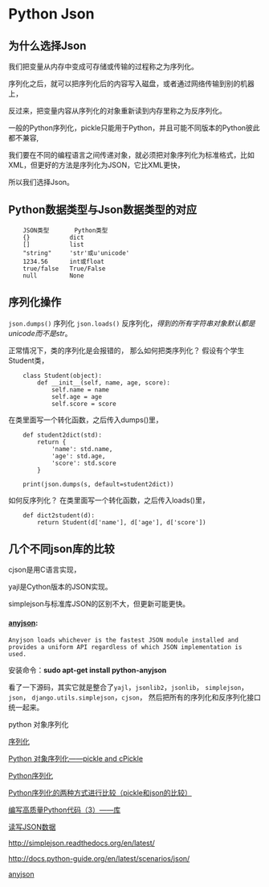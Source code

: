 # Python Json #
## 为什么选择Json ##
我们把变量从内存中变成可存储或传输的过程称之为序列化。

序列化之后，就可以把序列化后的内容写入磁盘，或者通过网络传输到别的机器上，

反过来，把变量内容从序列化的对象重新读到内存里称之为反序列化。

一般的Python序列化，pickle只能用于Python，并且可能不同版本的Python彼此都不兼容,

我们要在不同的编程语言之间传递对象，就必须把对象序列化为标准格式，比如XML，但更好的方法是序列化为JSON，它比XML更快， 

所以我们选择Json。

## Python数据类型与Json数据类型的对应 ##
        JSON类型	     Python类型
        {}           dict
        []	         list
        "string"	 'str'或u'unicode'
        1234.56	     int或float
        true/false	 True/False
        null	     None


## 序列化操作 ##

`json.dumps()` 序列化
`json.loads()` 反序列化，_得到的所有字符串对象默认都是unicode而不是str_。

正常情况下，类的序列化是会报错的，
那么如何把类序列化？
假设有个学生Student类，

        class Student(object):
            def __init__(self, name, age, score):
                self.name = name
                self.age = age
                self.score = score

在类里面写一个转化函数，之后传入dumps()里，

        def student2dict(std):
            return {
                'name': std.name,
                'age': std.age,
                'score': std.score
            }

        print(json.dumps(s, default=student2dict))

如何反序列化？
在类里面写一个转化函数，之后传入loads()里，

        def dict2student(d):
            return Student(d['name'], d['age'], d['score'])


## 几个不同json库的比较 ##          

cjson是用C语言实现，

yajl是Cython版本的JSON实现。 

simplejson与标准库JSON的区别不大，但更新可能更快。

#### [anyjson](https://bitbucket.org/runeh/anyjson): ####

    Anyjson loads whichever is the fastest JSON module installed and provides a uniform API regardless of which JSON implementation is used.

安装命令：**sudo apt-get install python-anyjson**

看了一下源码，其实它就是整合了`yajl`，`jsonlib2`，`jsonlib`， `simplejson`， `json`， `django.utils.simplejson`，`cjson`，
然后把所有的序列化和反序列化接口统一起来。


python 对象序列化

[序列化](http://www.liaoxuefeng.com/wiki/001374738125095c955c1e6d8bb493182103fac9270762a000/00138683221577998e407bb309542d9b6a68d9276bc3dbe000)

[Python 对象序列化——pickle and cPickle](http://segmentfault.com/a/1190000000641920)

[Python序列化](http://beginman.cn/python/2015/05/19/Python-cc/)

[Python序列化的两种方式进行比较（pickle和json的比较）](http://www.huangxiaohao.com/2015/08/python%E5%BA%8F%E5%88%97%E5%8C%96%E7%9A%84%E4%B8%A4%E7%A7%8D%E6%96%B9%E5%BC%8F%E8%BF%9B%E8%A1%8C%E6%AF%94%E8%BE%83%EF%BC%88pickle%E5%92%8Cjson%E7%9A%84%E6%AF%94%E8%BE%83%EF%BC%89/)

[编写高质量Python代码（3）——库](http://www.wengweitao.com/bian-xie-gao-zhi-liang-pythondai-ma-3-ku.html)

[读写JSON数据](http://python3-cookbook.readthedocs.org/zh_CN/latest/c06/p02_read-write_json_data.html)

http://simplejson.readthedocs.org/en/latest/

http://docs.python-guide.org/en/latest/scenarios/json/

[anyjson](https://pypi.python.org/pypi/anyjson/0.3.3)
